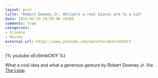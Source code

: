 ```yaml
---
layout: post
title: "Robert Downey Jr. delivers a real bionic arm to a kid"
date: 2015-03-13 19:59:06 +0100
comments: true
categories: 
- Science
- Movies
external-url: https://www.youtube.com/watch?v=oEx5lmbCKtY
---
```


{% youtube oEx5lmbCKtY %}

What a cool idea and what a generous gesture by Robert Downey Jr. Via [The Loop](http://www.loopinsight.com/2015/03/13/robert-downey-jr-delivers-a-real-bionic-arm/).